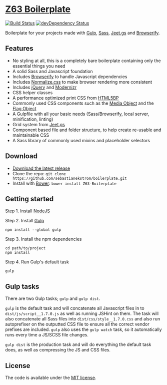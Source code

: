 # [Z63 Boilerplate](http://zerosixthree.se)

[![Build Status](https://api.travis-ci.org/sebastianekstrom/boilerplate.svg)](https://travis-ci.org/sebastianekstrom/boilerplate)
[![devDependency Status](https://david-dm.org/sebastianekstrom/boilerplate/dev-status.svg)](https://david-dm.org/sebastianekstrom/boilerplate#info=devDependencies)

Boilerplate for your projects made with [Gulp](http://gulpjs.com//), [Sass](http://sass-lang.com/), [Jeet.gs](http://jeet.gs/) and [Browserify](http://browserify.org/).

## Features

* No styling at all, this is a completely bare boilerplate containing only the essential things you need
* A solid Sass and Javascript foundation
* Includes [Browserify](http://browserify.org/) to handle Javascript dependencies
* Includes [Normalize.css](http://necolas.github.com/normalize.css/) to make browser rendering more consistent
* Includes [jQuery](https://jquery.com/) and [Modernizr](http://modernizr.com/)
* CSS helper classes
* A performance optimized print CSS from [HTML5BP](https://github.com/h5bp/html5-boilerplate)
* Commonly used CSS components such as the [Media Object](http://www.stubbornella.org/content/2010/06/25/the-media-object-saves-hundreds-of-lines-of-code/) and the [Flag Object](http://goo.gl/YR3ffA)
* A Gulpfile with all your basic needs (Sass/Browserify, local server, minification, linting)
* Grid system from [Jeet.gs](http://jeet.gs/)
* Component based file and folder structure, to help create re-usable and maintainable CSS
* A Sass library of commonly used mixins and placeholder selectors

## Download

- [Download the latest release](https://github.com/sebastianekstrom/boilerplate/archive/v1.7.zip)
- Clone the repo: `git clone https://github.com/sebastianekstrom/boilerplate.git`
- Install with [Bower](http://bower.io): `bower install Z63-Boilerplate`

## Getting started

Step 1. Install [NodeJS](http://nodejs.org/download/)

Step 2. Install [Gulp](https://github.com/gulpjs/gulp/blob/master/docs/getting-started.md)
```shell
npm install --global gulp
```

Step 3. Install the npm dependencies
```shell
cd path/to/project
npm install
```

Step 4. Run Gulp's default task
```shell
gulp
```

## Gulp tasks

There are two Gulp tasks; `gulp` and `gulp dist`.

`gulp` is the default task and will concatenate all Javascript files in to `dist/js/script__1.7.0.js` as well as running JSHint on them. The task will also concatenate all Sass files into `dist/css/style__1.7.0.css` and also run autoprefixer on the outputted CSS file to ensure all the correct vendor prefixes are included. `gulp` also uses the `gulp watch` task, so it automatically runs every time a JS/SCSS file changes.

`gulp dist` is the production task and will do everything the default task does, as well as compressing the JS and CSS files.

## License

The code is available under the [MIT license](LICENSE.txt).
